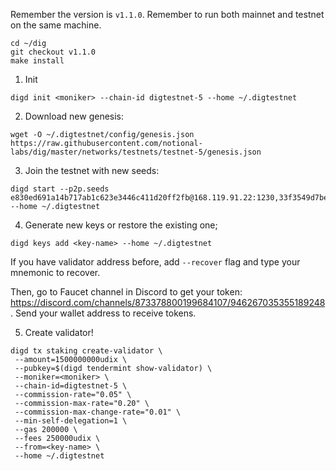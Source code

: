 Remember the version is `v1.1.0`. Remember to run both mainnet and testnet on the same machine.
```
cd ~/dig
git checkout v1.1.0
make install
```
1. Init
```
digd init <moniker> --chain-id digtestnet-5 --home ~/.digtestnet
```
2. Download new genesis:
```
wget -O ~/.digtestnet/config/genesis.json https://raw.githubusercontent.com/notional-labs/dig/master/networks/testnets/testnet-5/genesis.json
```
3. Join the testnet with new seeds:
```
digd start --p2p.seeds e830ed691a14b717ab1c623e3446c411d20ff2fb@168.119.91.22:1230,33f3549d7be8de68b4455011be6ec21cace39018@95.217.121.243:1230,70d1d2aa261cced08ed83852d1c8febca7c4717e@65.108.65.6:1230 --home ~/.digtestnet
```
4. Generate new keys or restore the existing one;
```
digd keys add <key-name> --home ~/.digtestnet
```
If you have validator address before, add `--recover` flag and type your mnemonic to recover.

Then, go to Faucet channel in Discord to get your token: https://discord.com/channels/873378800199684107/946267035355189248. Send your wallet address to receive tokens.

5. Create validator! 
 ```
 digd tx staking create-validator \
  --amount=1500000000udix \
  --pubkey=$(digd tendermint show-validator) \
  --moniker=<moniker> \
  --chain-id=digtestnet-5 \
  --commission-rate="0.05" \
  --commission-max-rate="0.20" \
  --commission-max-change-rate="0.01" \
  --min-self-delegation=1 \
  --gas 200000 \
  --fees 250000udix \
  --from=<key-name> \
  --home ~/.digtestnet
 ```
